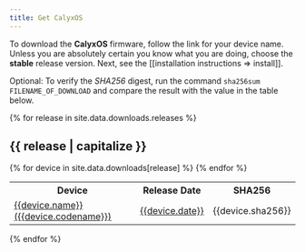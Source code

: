 ```yaml
---
title: Get CalyxOS
---
```


To download the <strong>Calyx<span>OS</span></strong> firmware, follow the link for your device name. Unless you are absolutely certain you know what you are doing, choose the **stable** release version. Next, see the [[installation instructions => install]].

Optional: To verify the *SHA256* digest, run the command `sha256sum FILENAME_OF_DOWNLOAD` and compare the result with the value in the table below.

{% for release in site.data.downloads.releases %}
<h2 class="mt-3">{{ release | capitalize }}</h2>
<table class="table table-striped download">
  <tr><th>Device</th><th>Release Date</th><th>SHA256</th></tr>
{% for device in site.data.downloads[release] %}
  <tr>
    <td><a href="{{device.link}}">{{device.name}} ({{device.codename}})</a></td>
    <td><a href="{{device.link}}">{{device.date}}</a></td>
    <td class="hash">{{device.sha256}}</td>
  </tr>
{% endfor %}
</table>
{% endfor %}

